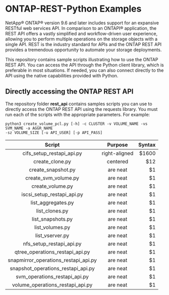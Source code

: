 # ONTAP-REST-Python Examples

NetApp® ONTAP® version 9.6 and later includes support for an expansive RESTful web services API. In comparison to an ONTAPI® application, the REST API offers a vastly simplified and workflow-driven user experience, allowing you to perform multiple operations on the storage objects with a single API. REST is the industry standard for APIs and the ONTAP REST API provides a tremendous opportunity to automate your storage deployments.

This repository contains sample scripts illustrating how to use the ONTAP REST API. You can access the API through the Python client library, which is preferable in most situations. If needed, you can also connect directly to the API using the native capabilities provided with Python.

## Directly accessing the ONTAP REST API

The repository folder **rest_api** contains samples scripts you can use to directly access the ONTAP REST API using the requests library. You must run each of the scripts with the appropriate parameters. For example:

```
python3 create_volume_pcl.py [-h] -c CLUSTER -v VOLUME_NAME -vs SVM_NAME -a AGGR_NAME
-sz VOLUME_SIZE [-u API_USER] [-p API_PASS]
```
| Script                               | Purpose       | Syntax  |
| :----------------------------------: |:-------------:| -----:|
| cifs_setup_restapi_api.py            | right-aligned | $1600 |
| create_clone.py                      | centered      |   $12 |
| create_snapshot.py                   | are neat      |    $1 |
| create_svm_volume.py                 | are neat      |    $1 |
| create_volume.py                     | are neat      |    $1 |
| iscsi_setup_restapi_api.py           | are neat      |    $1 |
| list_aggregates.py                   | are neat      |    $1 |
| list_clones.py                       | are neat      |    $1 |
| list_snapshots.py                    | are neat      |    $1 |
| list_volumes.py                      | are neat      |    $1 |
| list_vserver.py                      | are neat      |    $1 |
| nfs_setup_restapi_api.py             | are neat      |    $1 |
| qtree_operations_restapi_api.py      | are neat      |    $1 |
| snapmirror_operations_restapi_api.py | are neat      |    $1 |
| snapshot_operations_restapi_api.py   | are neat      |    $1 |
| svm_operations_restapi_api.py        | are neat      |    $1 |
| volume_operations_restapi_api.py     | are neat      |    $1 |
